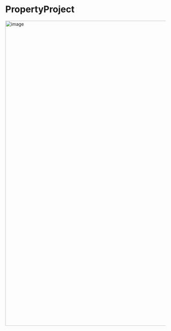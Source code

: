 # PropertyProject
<img width="960" alt="image" src="https://github.com/sainikbasu/PropertyProject/assets/79590340/36a58b92-c59e-403f-b346-d9a54c10db5c">

